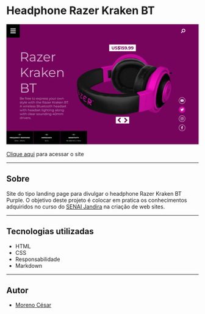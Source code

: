 # Headphone Razer Kraken BT

![](./img/DESKTOP.png)

[Clique aqui](https://moreno1304.github.io/headphone-purple/) para acessar o site

---
## Sobre
Site do tipo landing page para divulgar o headphone Razer Kraken BT Purple. O objetivo deste projeto é colocar em pratica os conhecimentos adquiridos no curso do [SENAI Jandira](https://jandira.sp.senai.br/) na criação de web sites.

---
## Tecnologias utilizadas
- HTML
- CSS
- Responsabilidade
- Markdown

---
## Autor
- [Moreno César](https://github.com/Moreno1304)